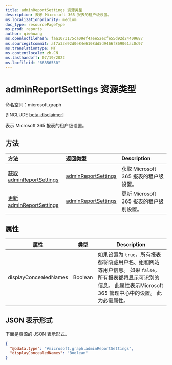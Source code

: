 ```yaml
---
title: adminReportSettings 资源类型
description: 表示 Microsoft 365 报表的租户级设置。
ms.localizationpriority: medium
doc_type: resourcePageType
ms.prod: reports
author: qiwhuang
ms.openlocfilehash: faa1073175ca09ef4aee52ecfe55d92d24409687
ms.sourcegitcommit: af7a33e92d0e84e6108dd5d9466f869061ac0c97
ms.translationtype: MT
ms.contentlocale: zh-CN
ms.lasthandoff: 07/19/2022
ms.locfileid: "66856530"
---
```

# <a name="adminreportsettings-resource-type"></a>adminReportSettings 资源类型

命名空间：microsoft.graph

[!INCLUDE [beta-disclaimer](../../includes/beta-disclaimer.md)]

表示 Microsoft 365 报表的租户级设置。

## <a name="methods"></a>方法

|方法|返回类型|Description|
|:---|:---|:---|
|[获取 adminReportSettings](../api/adminreportsettings-get.md)|[adminReportSettings](../resources/adminreportsettings.md)|获取 Microsoft 365 报表的租户级设置。|
|[更新 adminReportSettings](../api/adminreportsettings-update.md)|[adminReportSettings](../resources/adminreportsettings.md)|更新 Microsoft 365 报表的租户级别设置。|

## <a name="properties"></a>属性

| 属性       | 类型           | Description                                 |
| -------------- | -------------- | ------------------------------------------- |
| displayConcealedNames | Boolean | 如果设置为 `true`，所有报表都将隐藏用户名、组和网站等用户信息。 如果 `false`，所有报表都将显示可识别的信息。 此属性表示Microsoft 365 管理中心中的设置。 此为必需属性。 |

## <a name="json-representation"></a>JSON 表示形式

下面是资源的 JSON 表示形式。
<!-- {
  "blockType": "resource",
  "@odata.type": "microsoft.graph.adminReportSettings",
  "baseType": "microsoft.graph.entity",
  "openType": false
}
-->
``` json
{
  "@odata.type": "#microsoft.graph.adminReportSettings",
  "displayConcealedNames": "Boolean"
}
```
